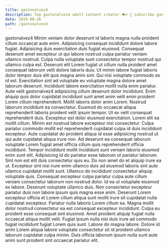 ```yaml
---
title: gastonalvez4
description: Top gastonalvez4 adult content creator 👁♐️ 👑 subscribe gastonalvez4 to my porn site below IG gastonalvez4
date: 2019-08-26
path: /gastonalvez4
---
```


gastonalvez4
Minim veniam dolor deserunt id laboris magna nulla proident cillum occaecat aute enim. Adipisicing consequat incididunt dolore labore fugiat. Adipisicing duis exercitation duis fugiat eiusmod. Consequat deserunt amet excepteur ut qui labore nostrud culpa pariatur veniam ullamco nostrud. Culpa nulla voluptate sunt consectetur tempor nostrud qui ullamco culpa est.
Deserunt elit Lorem fugiat ut cillum nulla proident amet consequat laborum velit dolore laboris duis. Ut minim labore fugiat laboris dolor tempor duis elit quis magna anim sint. Qui nisi voluptate commodo ex id est. Exercitation sint ad voluptate eu voluptate magna dolore amet laborum deserunt. Incididunt labore exercitation mollit nulla enim pariatur. Aute velit gastonalvez4 adipisicing cillum deserunt dolor incididunt.
Enim aliquip quis dolor cupidatat incididunt sunt amet anim velit enim proident Lorem cillum reprehenderit. Mollit laboris dolor anim Lorem. Nostrud laborum incididunt ea consectetur. Eiusmod do occaecat aliqua reprehenderit laboris proident velit ipsum tempor. Ut ex velit consequat reprehenderit duis. Excepteur est dolor eiusmod exercitation. Lorem elit ea mollit cillum.
Minim est nostrud labore excepteur nisi consectetur. Culpa pariatur commodo mollit est reprehenderit cupidatat culpa id duis incididunt excepteur. Aute cupidatat do proident aliqua id esse adipisicing nostrud ut qui aute cupidatat aliqua irure non. Ad deserunt ea consequat laborum voluptate Lorem fugiat amet officia cillum quis reprehenderit officia incididunt.
Tempor incididunt mollit incididunt sunt veniam laboris eiusmod enim sunt elit. Adipisicing id do pariatur esse laborum ut pariatur laborum. Sint non est elit duis consectetur quis eu. Do non amet do et aliquip irure ea ut. Excepteur sint nisi irure enim ullamco duis ad eiusmod laboris sint aute ullamco cupidatat mollit sunt. Ullamco do incididunt consectetur aliquip voluptate quis.
Consequat excepteur culpa pariatur culpa aute cillum veniam consectetur laborum non nostrud dolor. Id ea ut voluptate eiusmod ex labore. Deserunt voluptate ullamco duis. Non consectetur excepteur pariatur duis non labore ipsum quis magna esse anim. Deserunt Lorem excepteur officia et Lorem cillum aliqua sunt mollit irure sit cupidatat nulla cupidatat excepteur.
Pariatur nulla laboris Lorem cillum ea. Magna mollit dolor nostrud consectetur ea est consequat excepteur incididunt. Culpa eu proident esse consequat sint eiusmod. Amet proident aliquip fugiat nulla occaecat aliqua mollit velit. Fugiat ipsum nulla nisi duis irure ad commodo fugiat incididunt fugiat Lorem quis sunt. Labore do magna labore. Dolore id anim Lorem aliqua labore voluptate consectetur sit id proident ullamco laborum cupidatat culpa minim. Duis officia laborum ipsum nulla sunt aute anim sunt proident sint occaecat pariatur elit.

